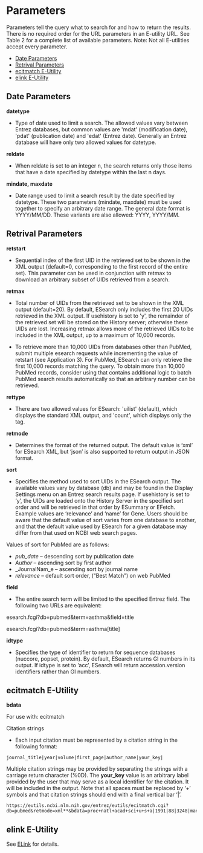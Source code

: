 # Parameters

Parameters tell the query what to search for and how to return the results. There is no required order for the URL parameters in an E-utility URL. 
See Table 2 for a complete list of available parameters. Note: Not all E-utilities accept every parameter.   

  * [Date Parameters](#date-parameters)
  * [Retrival Parameters](#retrival-parameters)
  * [ecitmatch E-Utility](#ecitmatch-e-utility)
  * [elink E-Utility](#elink-e-utility)


## Date Parameters

**datetype**
  * Type of date used to limit a search. The allowed values vary between Entrez databases, but common values are 'mdat' (modification date), 'pdat' (publication date) and 'edat' (Entrez date). Generally an Entrez database will have only two allowed values for datetype.

**reldate**
  * When reldate is set to an integer n, the search returns only those items that have a date specified by datetype within the last n days.

**mindate, maxdate**
  * Date range used to limit a search result by the date specified by datetype. These two parameters (mindate, maxdate) must be used together to specify an arbitrary date range. The general date format is YYYY/MM/DD. These variants are also allowed: YYYY, YYYY/MM.

## Retrival Parameters


**retstart**
  * Sequential index of the first UID in the retrieved set to be shown in the XML output (default=0, corresponding to the first record of the entire set). This parameter can be used in conjunction with retmax to download an arbitrary subset of UIDs retrieved from a search.

**retmax**
  * Total number of UIDs from the retrieved set to be shown in the XML output (default=20). By default, ESearch only includes the first 20 UIDs retrieved in the XML output. If usehistory is set to 'y', the remainder of the retrieved set will be stored on the History server; otherwise these UIDs are lost. Increasing retmax allows more of the retrieved UIDs to be included in the XML output, up to a maximum of 10,000 records.

  * To retrieve more than 10,000 UIDs from databases other than PubMed, submit multiple esearch requests while incrementing the value of retstart (see Application 3). For PubMed, ESearch can only retrieve the first 10,000 records matching the query. To obtain more than 10,000 PubMed records, consider using <EDirect> that contains additional logic to batch PubMed search results automatically so that an arbitrary number can be retrieved.

**rettype**
  * There are two allowed values for ESearch: 'uilist' (default), which displays the standard XML output, and 'count', which displays only the <Count> tag.

**retmode**
  * Determines the format of the returned output. The default value is ‘xml’ for ESearch XML, but ‘json’ is also supported to return output in JSON format.

**sort**
  * Specifies the method used to sort UIDs in the ESearch output. The available values vary by database (db) and may be found in the Display Settings menu on an Entrez search results page. If usehistory is set to ‘y’, the UIDs are loaded onto the History Server in the specified sort order and will be retrieved in that order by ESummary or EFetch. Example values are ‘relevance’ and ‘name’ for Gene. Users should be aware that the default value of sort varies from one database to another, and that the default value used by ESearch for a given database may differ from that used on NCBI web search pages.

Values of sort for PubMed are as follows:

  * _pub_date_ – descending sort by publication date
  * _Author_ – ascending sort by first author
  * _JournalNam_e – ascending sort by journal name
  * _relevance_ – default sort order, (“Best Match”) on web PubMed

**field**
  * The entire search term will be limited to the specified Entrez field. The following two URLs are equivalent:

esearch.fcgi?db=pubmed&term=asthma&field=title

esearch.fcgi?db=pubmed&term=asthma[title]

**idtype**
  * Specifies the type of identifier to return for sequence databases (nuccore, popset, protein). By default, ESearch returns GI numbers in its output. If idtype is set to ‘acc’, ESearch will return accession.version identifiers rather than GI numbers.

## ecitmatch E-Utility

**bdata**	

For use with: ecitmatch

Citation strings		
  * Each input citation must be represented by a citation string in the following format:
 ```
journal_title|year|volume|first_page|author_name|your_key|
```

Multiple citation strings may be provided by separating the strings with a carriage return character (%0D). The **your_key** value is an arbitrary label provided by the user that may serve as a local identifier for the citation. It will be included in the output. Note that all spaces must be replaced by ‘+’ symbols and that citation strings should end with a final vertical bar ‘|’.
```
https://eutils.ncbi.nlm.nih.gov/entrez/eutils/ecitmatch.cgi?db=pubmed&retmode=xml**&bdata=proc+natl+acad+sci+u+s+a|1991|88|3248|mann+bj|Art1|%0Dscience|1987|235|182|palmenberg+ac|Art2|**
```

## elink E-Utility

See [ELink](elink.md) for details.
